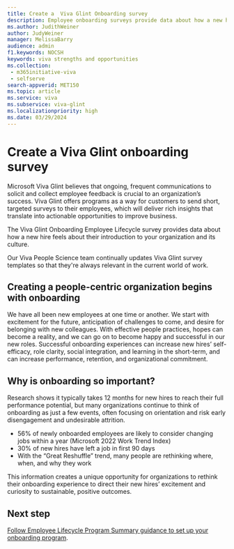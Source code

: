 ```yaml
---
title: Create a  Viva Glint Onboarding survey
description: Employee onboarding surveys provide data about how a new hire feels about their introduction to your organization and its culture.
ms.author: JudithWeiner
author: JudyWeiner
manager: MelissaBarry
audience: admin
f1.keywords: NOCSH
keywords: viva strengths and opportunities
ms.collection: 
 - m365initiative-viva
 - selfserve
search-appverid: MET150
ms.topic: article
ms.service: viva
ms.subservice: viva-glint
ms.localizationpriority: high
ms.date: 03/29/2024
---
```


# Create a Viva Glint onboarding survey 

Microsoft Viva Glint believes that ongoing, frequent communications to solicit and collect employee feedback is crucial to an organization’s success. Viva Glint offers programs as a way for customers to send short, targeted surveys to their employees, which will deliver rich insights that translate into actionable opportunities to improve business.

The Viva Glint Onboarding Employee Lifecycle survey provides data about how a new hire feels about their introduction to your organization and its culture.

Our Viva People Science team continually updates Viva Glint survey templates so that they're always relevant in the current world of work.

## Creating a people-centric organization begins with onboarding

We have all been new employees at one time or another. We start with excitement for the future, anticipation of challenges to come, and desire for belonging with new colleagues. With effective people practices, hopes can become a reality, and we can go on to become happy and successful in our new roles. Successful onboarding experiences can increase new hires’ self-efficacy, role clarity, social integration, and learning in the short-term, and can increase performance, retention, and organizational commitment.

## Why is onboarding so important? 

Research shows it typically takes 12 months for new hires to reach their full performance potential, but many organizations continue to think of onboarding as just a few events, often focusing on orientation and risk early disengagement and undesirable attrition. 

- 56% of newly onboarded employees are likely to consider changing jobs within a year (Microsoft 2022 Work Trend Index) 
- 30% of new hires have left a job in first 90 days 
- With the “Great Reshuffle” trend, many people are rethinking where, when, and why they work 

This information creates a unique opportunity for organizations to rethink their onboarding experience to direct their new hires’ excitement and curiosity to sustainable, positive outcomes. 

## Next step

[Follow Employee Lifecycle Program Summary guidance to set up your onboarding program](https://go.microsoft.com/fwlink/?linkid=2262631).
